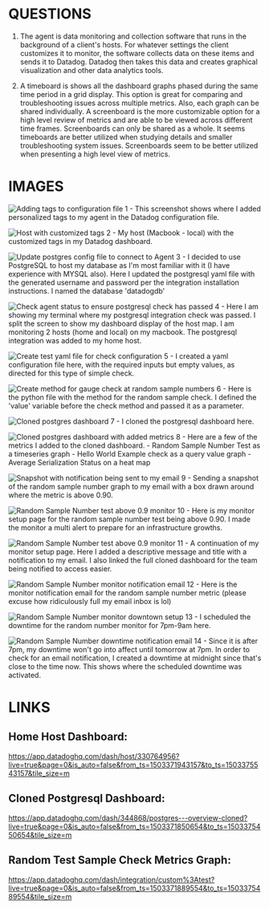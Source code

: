 # QUESTIONS
1. The agent is data monitoring and collection software that runs in the background of a client's hosts. For whatever settings the client customizes it to monitor, the software collects data on these items and sends it to Datadog. Datadog then takes this data and creates graphical visualization and other data analytics tools.

2. A timeboard is shows all the dashboard graphs phased during the same time period in a grid display. This option is great for comparing and troubleshooting issues across multiple metrics. Also, each graph can be shared individually. A screenboard is the more customizable option for a high level review of metrics and are able to be viewed across different time frames. Screenboards can only be shared as a whole. It seems timeboards are better utilized when studying details and smaller troubleshooting system issues. Screenboards seem to be better utilized when presenting a high level view of metrics.



# IMAGES
![Adding tags to configuration file](img/01.png?raw=true)
1 - This screenshot shows where I added personalized tags to my agent in the Datadog configuration file.
&nbsp;

![Host with customized tags](img/02.png?raw=true)
2 - My host (Macbook - local) with the customized tags in my Datadog dashboard.
&nbsp;

![Update postgres config file to connect to Agent](img/03.png?raw=true)
3 - I decided to use PostgreSQL to host my database as I'm most familiar with it (I have experience with MYSQL also). Here I updated the postgresql yaml file with the generated username and password per the integration installation instructions. I named the database 'datadogdb'
&nbsp;

![Check agent status to ensure postgresql check has passed](img/04.png?raw=true)
4 - Here I am showing my terminal where my postgresql integration check was passed. I split the screen to show my dashboard display of the host map. I am monitoring 2 hosts (home and local) on my macbook. The postgresql integration was added to my home host.
&nbsp;

![Create test yaml file for check configuration](img/05.png?raw=true)
5 - I created a yaml configuration file here, with the required inputs but empty values, as directed for this type of simple check.
&nbsp;

![Create method for gauge check at random sample numbers](img/06.png?raw=true)
6 - Here is the python file with the method for the random sample check. I defined the 'value' variable before the check method and passed it as a parameter.
&nbsp;

![Cloned postgres dashboard](img/07.png?raw=true)
7 - I cloned the postgresql dashboard here.
&nbsp;

![Cloned postgres dashboard with added metrics](img/07.png?raw=true)
8 - Here are a few of the metrics I added to the cloned dashboard. 
      - Random Sample Number Test as a timeseries graph
      - Hello World Example check as a query value graph
      - Average Serialization Status on a heat map
&nbsp;

![Snapshot with notification being sent to my email](img/09.png?raw=true)
9 - Sending a snapshot of the random sample number graph to my email with a box drawn around where the metric is above 0.90.
&nbsp;

![Random Sample Number test above 0.9 monitor](img/10.png?raw=true)
10 - Here is my monitor setup page for the random sample number test being above 0.90. I made the monitor a multi alert to prepare for an infrastructure growths. 
&nbsp;

![Random Sample Number test above 0.9 monitor](img/11.png?raw=true)
11 - A continuation of my monitor setup page. Here I added a descriptive message and title with a notification to my email. I also linked the full cloned dashboard for the team being notified to access easier. 
&nbsp;

![Random Sample Number monitor notification email](img/12.png?raw=true)
12 - Here is the monitor notification email for the random sample number metric (please excuse how ridiculously full my email inbox is lol)
&nbsp;

![Random Sample Number monitor downtown setup](img/13.png?raw=true)
13 - I scheduled the downtime for the random number monitor for 7pm-9am here. 
&nbsp;

![Random Sample Number downtime notification email](img/14.png?raw=true)
14 - Since it is after 7pm, my downtime won't go into affect until tomorrow at 7pm. In order to check for an email notification, I created a downtime at midnight since that's close to the time now. This shows where the scheduled downtime was activated.



# LINKS

## Home Host Dashboard:
https://app.datadoghq.com/dash/host/330764956?live=true&page=0&is_auto=false&from_ts=1503371943157&to_ts=1503375543157&tile_size=m

## Cloned Postgresql Dashboard:
https://app.datadoghq.com/dash/344868/postgres---overview-cloned?live=true&page=0&is_auto=false&from_ts=1503371850654&to_ts=1503375450654&tile_size=m

## Random Test Sample Check Metrics Graph:
https://app.datadoghq.com/dash/integration/custom%3Atest?live=true&page=0&is_auto=false&from_ts=1503371889554&to_ts=1503375489554&tile_size=m
